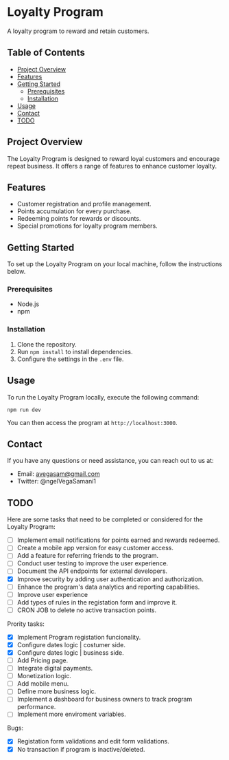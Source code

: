 # Loyalty Program

A loyalty program to reward and retain customers.

## Table of Contents
- [Project Overview](#project-overview)
- [Features](#features)
- [Getting Started](#getting-started)
  - [Prerequisites](#prerequisites)
  - [Installation](#installation)
- [Usage](#usage)
- [Contact](#contact)
- [TODO](#todo)

## Project Overview

The Loyalty Program is designed to reward loyal customers and encourage repeat business. It offers a range of features to enhance customer loyalty.

## Features

- Customer registration and profile management.
- Points accumulation for every purchase.
- Redeeming points for rewards or discounts.
- Special promotions for loyalty program members.

## Getting Started

To set up the Loyalty Program on your local machine, follow the instructions below.

### Prerequisites

- Node.js
- npm

### Installation

1. Clone the repository.
2. Run `npm install` to install dependencies.
3. Configure the settings in the `.env` file.

## Usage

To run the Loyalty Program locally, execute the following command:

``
npm run dev
``

You can then access the program at `http://localhost:3000`.

## Contact

If you have any questions or need assistance, you can reach out to us at:

- Email: avegasam@gmail.com
- Twitter: @ngelVegaSamani1

## TODO

Here are some tasks that need to be completed or considered for the Loyalty Program:

- [ ] Implement email notifications for points earned and rewards redeemed.
- [ ] Create a mobile app version for easy customer access.
- [ ] Add a feature for referring friends to the program.
- [ ] Conduct user testing to improve the user experience.
- [ ] Document the API endpoints for external developers.
- [x] Improve security by adding user authentication and authorization.
- [ ] Enhance the program's data analytics and reporting capabilities.
- [ ] Improve user experience
- [ ] Add types of rules in the registation form and improve it.
- [ ] CRON JOB to delete no active transaction points.

Prority tasks:

- [x] Implement Program registation funcionality.
- [x] Configure dates logic | costumer side.
- [x] Configure dates logic | business side.
- [ ] Add Pricing page.
- [ ] Integrate digital payments.
- [ ] Monetization logic.
- [ ] Add mobile menu.
- [ ] Define more business logic.
- [ ] Implement a dashboard for business owners to track program performance.
- [ ] Implement more enviroment variables.

Bugs:

- [x] Registation form validations and edit form validations.
- [x] No transaction if program is inactive/deleted.